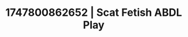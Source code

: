 ---
categories:
- Gymnastics
- Immersive erotica
- Creampie
- Mirror play
- Hands-on body
image: /assets/images/1747800862652.jpg
layout: post
seo:
  description: Featured content with high-quality ABDL Play, Scat Fetish. HD images
    available.
  keywords: ABDL Play, Scat Fetish
  og_image: /assets/images/1747800862652.jpg
  schema_type: VisualArtwork
tags:
- ABDL Play
- '#1747800862652'
- Scat Fetish
title: 1747800862652 | Scat Fetish ABDL Play
---